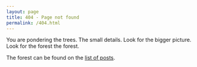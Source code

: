 ```yaml
---
layout: page
title: 404 - Page not found
permalink: /404.html
---
```


You are pondering the trees. The small details. Look for the bigger picture. Look for the forest the forest.

The forest can be found on the [list of posts](/).
